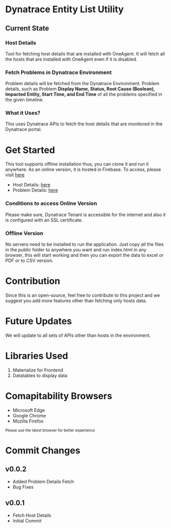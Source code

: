 # Dynatrace Entity List Utility
## Current State
### Host Details
Tool for fetching host details that are installed with OneAgent. It will fetch all the hosts that are installed with OneAgent even if it is disabled. 

### Fetch Problems in Dynatrace Environment
Problem details will be fetched from the Dynatrace Environment. Problem details, such as Problem **Display Name, Status, Root Cause (Boolean), Impacted Entity, Start Time, and End Time** of all the problems specified in the given timeline. 

### What it Uses?
This uses Dynatrace APIs to fetch the host details that are monitored in the Dynatrace portal. 

# Get Started
This tool supports offline installation thus, you can clone it and run it anywhere. As an online version, it is hosted in Firebase. To access, please visit [here](https://dtis-hosts.web.app)

* Host Details: [here](https://dtis-hosts.web.app)
* Problem Details: [here](https://dtis-hosts.web.app/problems.html)

### Conditions to access Online Version
Please make sure, Dynatrace Tenant is accessible for the internet and also it is configured with an SSL certificate. 

### Offline Version
No servers need to be installed to run the application. Just copy all the files in the public folder to anywhere you want and run index.html in any browser, this will start working and then you can export the data to excel or PDF or to CSV version. 

# Contribution
Since this is an open-source, feel free to contribute to this project and we suggest you add more features other than fetching only hosts data. 

# Future Updates
We will update to all sets of APIs other than hosts in the environment.

# Libraries Used
1. Materialize for Frontend
2. Datatables to display data

# Comapitability Browsers
* Microsoft Edge
* Google Chrome
* Mozilla Firefox

<small>Please use the latest browser for better experience</small>

# Commit Changes
## v0.0.2
* Added Problem Details Fetch
* Bug Fixes

## v0.0.1
* Fetch Host Details
* Initial Commit